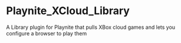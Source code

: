 # Playnite_XCloud_Library
A Library plugin for Playnite that pulls XBox cloud games and lets you configure a browser to play them
